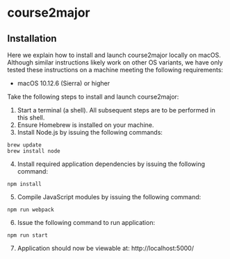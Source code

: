 # course2major

## Installation
Here we explain how to install and launch course2major locally on macOS. Although similar instructions likely work on other OS variants, we have only tested these instructions on a machine meeting the following requirements:

- macOS 10.12.6 (Sierra) or higher

Take the following steps to install and launch course2major:
1. Start a terminal (a shell). All subsequent steps are to be performed in this shell.
2. Ensure Homebrew is installed on your machine.
3. Install Node.js by issuing the following commands:
```
brew update
brew install node
```
4. Install required application dependencies by issuing the following command:
```
npm install
```
5. Compile JavaScript modules by issuing the following command:
```
npm run webpack
```
6. Issue the following command to run application:
```
npm run start
```
7. Application should now be viewable at: http://localhost:5000/
